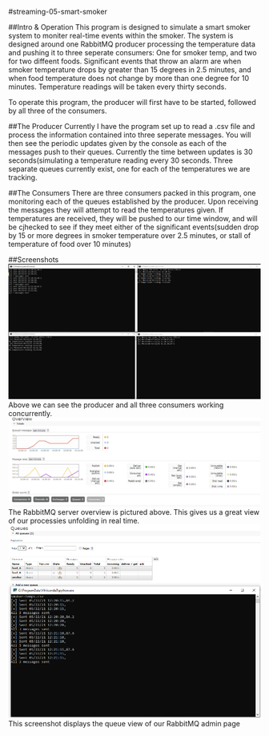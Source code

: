 #streaming-05-smart-smoker

##Intro & Operation
This program is designed to simulate a smart smoker system to moniter real-time events within the smoker.
The system is designed around one RabbitMQ producer processing the temperature data and pushing it to three seperate consumers: One for smoker temp, and two for two diffeent foods.
Significant events that throw an alarm are when smoker temperature drops by greater than 15 degrees in 2.5 minutes, and when food temperature does not change by more than one degree for 10 minutes.
Temperature readings will be taken every thirty seconds.



To operate this program, the producer will first have to be started, followed by all three of the consumers.

##The Producer
Currently I have the program set up to read a .csv file and process the information contained into three seperate messages.
You will then see the periodic updates given by the console as each of the messages push to their queues.
Currently the time between updates is 30 seconds(simulating a temperature reading every 30 seconds.
Three separate queues currently exist, one for each of the temperatures we are tracking.

##The Consumers
There are three consumers packed in this program, one monitoring each of the queues established by the producer.
Upon receiving the messages they will attempt to read the temperatures given.
If  temperatures are received, they will be pushed to our time window, and will be cjhecked to see if they meet either of the significant events(sudden drop by 15 or more degrees in smoker temperature over 2.5 minutes, or stall of temperature of food over 10 minutes)

##Screenshots
![My screenshot](All_Terminals.PNG)
Above we can see the producer and all three consumers working concurrently.
![My screenshot](Admin_Overview.PNG)
The RabbitMQ server overview is pictured above. This gives us a great view of our processies unfolding in real time.
![My screenshot](admin_queue.PNG)
This screenshot displays the queue view of our RabbitMQ admin page

